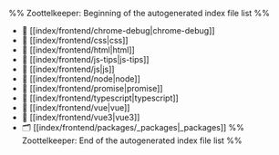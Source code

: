 %% Zoottelkeeper: Beginning of the autogenerated index file list  %%
- 📄 [[index/frontend/chrome-debug|chrome-debug]]
- 📄 [[index/frontend/css|css]]
- 📄 [[index/frontend/html|html]]
- 📄 [[index/frontend/js-tips|js-tips]]
- 📄 [[index/frontend/js|js]]
- 📄 [[index/frontend/node|node]]
- 📄 [[index/frontend/promise|promise]]
- 📄 [[index/frontend/typescript|typescript]]
- 📄 [[index/frontend/vue|vue]]
- 📄 [[index/frontend/vue3|vue3]]
- 🗂️ [[index/frontend/packages/_packages|_packages]]
%% Zoottelkeeper: End of the autogenerated index file list  %%
